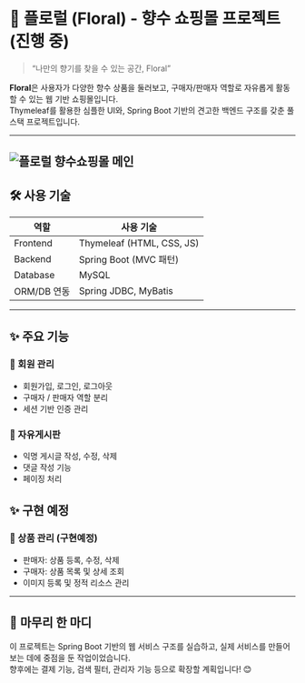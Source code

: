 # 🌸 플로럴 (Floral) - 향수 쇼핑몰 프로젝트 (진행 중)

> “나만의 향기를 찾을 수 있는 공간, Floral”

**Floral**은 사용자가 다양한 향수 상품을 둘러보고, 구매자/판매자 역할로 자유롭게 활동할 수 있는 웹 기반 쇼핑몰입니다.  
Thymeleaf를 활용한 심플한 UI와, Spring Boot 기반의 견고한 백엔드 구조를 갖춘 풀스택 프로젝트입니다.

---
![플로럴 향수쇼핑몰 메인](https://github.com/user-attachments/assets/a35e1ad5-0c65-46ba-ba2d-743ceaa901c1)
---

## 🛠️ 사용 기술

| 역할         | 사용 기술                     |
|-------------|-----------------------------|
| Frontend    | Thymeleaf (HTML, CSS, JS)   |
| Backend     | Spring Boot (MVC 패턴)       |
| Database    | MySQL                       |
| ORM/DB 연동  | Spring JDBC, MyBatis        |

---

## ✨ 주요 기능

### 👤 회원 관리
- 회원가입, 로그인, 로그아웃
- 구매자 / 판매자 역할 분리
- 세션 기반 인증 관리

### 💬 자유게시판
- 익명 게시글 작성, 수정, 삭제
- 댓글 작성 기능
- 페이징 처리
  
## ✨ 구현 예정

### 🧼 상품 관리 (구현예정)
- 판매자: 상품 등록, 수정, 삭제
- 구매자: 상품 목록 및 상세 조회
- 이미지 등록 및 정적 리소스 관리
  
---

## 💐 마무리 한 마디

이 프로젝트는 Spring Boot 기반의 웹 서비스 구조를 실습하고, 실제 서비스를 만들어보는 데에 중점을 둔 작업이었습니다.  
향후에는 결제 기능, 검색 필터, 관리자 기능 등으로 확장할 계획입니다! 😊
